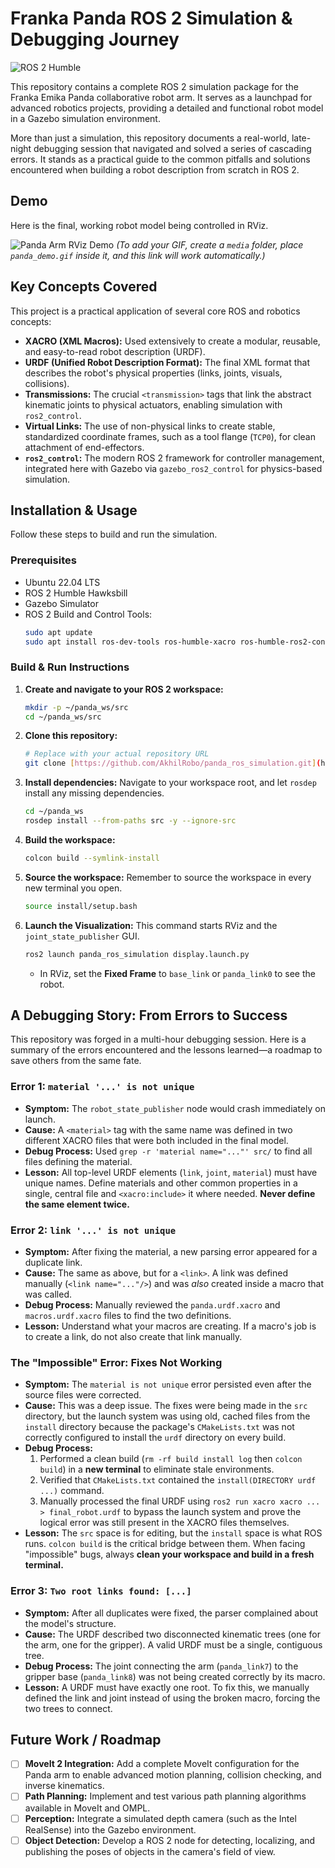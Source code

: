 # Franka Panda ROS 2 Simulation & Debugging Journey

![ROS 2 Humble](https://img.shields.io/badge/ROS%202-Humble-blue)

This repository contains a complete ROS 2 simulation package for the Franka Emika Panda collaborative robot arm. It serves as a launchpad for advanced robotics projects, providing a detailed and functional robot model in a Gazebo simulation environment.

More than just a simulation, this repository documents a real-world, late-night debugging session that navigated and solved a series of cascading errors. It stands as a practical guide to the common pitfalls and solutions encountered when building a robot description from scratch in ROS 2.

## Demo

Here is the final, working robot model being controlled in RViz.

![Panda Arm RViz Demo](media/panda_simulation.gif)
*(To add your GIF, create a `media` folder, place `panda_demo.gif` inside it, and this link will work automatically.)*

## Key Concepts Covered

This project is a practical application of several core ROS and robotics concepts:

-   **XACRO (XML Macros):** Used extensively to create a modular, reusable, and easy-to-read robot description (URDF).
-   **URDF (Unified Robot Description Format):** The final XML format that describes the robot's physical properties (links, joints, visuals, collisions).
-   **Transmissions:** The crucial `<transmission>` tags that link the abstract kinematic joints to physical actuators, enabling simulation with `ros2_control`.
-   **Virtual Links:** The use of non-physical links to create stable, standardized coordinate frames, such as a tool flange (`TCP0`), for clean attachment of end-effectors.
-   **`ros2_control`:** The modern ROS 2 framework for controller management, integrated here with Gazebo via `gazebo_ros2_control` for physics-based simulation.

## Installation & Usage

Follow these steps to build and run the simulation.

### Prerequisites

-   Ubuntu 22.04 LTS
-   ROS 2 Humble Hawksbill
-   Gazebo Simulator
-   ROS 2 Build and Control Tools:
    ```bash
    sudo apt update
    sudo apt install ros-dev-tools ros-humble-xacro ros-humble-ros2-control ros-humble-gazebo-ros2-control
    ```

### Build & Run Instructions

1.  **Create and navigate to your ROS 2 workspace:**
    ```bash
    mkdir -p ~/panda_ws/src
    cd ~/panda_ws/src
    ```

2.  **Clone this repository:**
    ```bash
    # Replace with your actual repository URL
    git clone [https://github.com/AkhilRobo/panda_ros_simulation.git](https://github.com/AkhilRobo/panda_ros_simulation.git)
    ```

3.  **Install dependencies:**
    Navigate to your workspace root, and let `rosdep` install any missing dependencies.
    ```bash
    cd ~/panda_ws
    rosdep install --from-paths src -y --ignore-src
    ```

4.  **Build the workspace:**
    ```bash
    colcon build --symlink-install
    ```

5.  **Source the workspace:**
    Remember to source the workspace in every new terminal you open.
    ```bash
    source install/setup.bash
    ```

6.  **Launch the Visualization:**
    This command starts RViz and the `joint_state_publisher` GUI.
    ```bash
    ros2 launch panda_ros_simulation display.launch.py
    ```
    -   In RViz, set the **Fixed Frame** to `base_link` or `panda_link0` to see the robot.

## A Debugging Story: From Errors to Success

This repository was forged in a multi-hour debugging session. Here is a summary of the errors encountered and the lessons learned—a roadmap to save others from the same fate.

### Error 1: `material '...' is not unique`
-   **Symptom:** The `robot_state_publisher` node would crash immediately on launch.
-   **Cause:** A `<material>` tag with the same name was defined in two different XACRO files that were both included in the final model.
-   **Debug Process:** Used `grep -r 'material name="..."' src/` to find all files defining the material.
-   **Lesson:** All top-level URDF elements (`link`, `joint`, `material`) must have unique names. Define materials and other common properties in a single, central file and `<xacro:include>` it where needed. **Never define the same element twice.**

### Error 2: `link '...' is not unique`
-   **Symptom:** After fixing the material, a new parsing error appeared for a duplicate link.
-   **Cause:** The same as above, but for a `<link>`. A link was defined manually (`<link name="..."/>`) and was *also* created inside a macro that was called.
-   **Debug Process:** Manually reviewed the `panda.urdf.xacro` and `macros.urdf.xacro` files to find the two definitions.
-   **Lesson:** Understand what your macros are creating. If a macro's job is to create a link, do not also create that link manually.

### The "Impossible" Error: Fixes Not Working
-   **Symptom:** The `material is not unique` error persisted even after the source files were corrected.
-   **Cause:** This was a deep issue. The fixes were being made in the `src` directory, but the launch system was using old, cached files from the `install` directory because the package's `CMakeLists.txt` was not correctly configured to install the `urdf` directory on every build.
-   **Debug Process:**
    1.  Performed a clean build (`rm -rf build install log` then `colcon build`) in a **new terminal** to eliminate stale environments.
    2.  Verified that `CMakeLists.txt` contained the `install(DIRECTORY urdf ...)` command.
    3.  Manually processed the final URDF using `ros2 run xacro xacro ... > final_robot.urdf` to bypass the launch system and prove the logical error was still present in the XACRO files themselves.
-   **Lesson:** The `src` space is for editing, but the `install` space is what ROS runs. `colcon build` is the critical bridge between them. When facing "impossible" bugs, always **clean your workspace and build in a fresh terminal.**

### Error 3: `Two root links found: [...]`
-   **Symptom:** After all duplicates were fixed, the parser complained about the model's structure.
-   **Cause:** The URDF described two disconnected kinematic trees (one for the arm, one for the gripper). A valid URDF must be a single, contiguous tree.
-   **Debug Process:** The joint connecting the arm (`panda_link7`) to the gripper base (`panda_link8`) was not being created correctly by its macro.
-   **Lesson:** A URDF must have exactly one root. To fix this, we manually defined the link and joint instead of using the broken macro, forcing the two trees to connect.

## Future Work / Roadmap

-   [ ] **MoveIt 2 Integration:** Add a complete MoveIt configuration for the Panda arm to enable advanced motion planning, collision checking, and inverse kinematics.
-   [ ] **Path Planning:** Implement and test various path planning algorithms available in MoveIt and OMPL.
-   [ ] **Perception:** Integrate a simulated depth camera (such as the Intel RealSense) into the Gazebo environment.
-   [ ] **Object Detection:** Develop a ROS 2 node for detecting, localizing, and publishing the poses of objects in the camera's field of view.